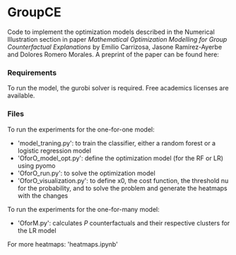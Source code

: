 # GroupCE

Code to implement the optimization models described in the Numerical Illustration section in paper *Mathematical Optimization Modelling for Group Counterfactual Explanations* by Emilio Carrizosa, Jasone Ramírez-Ayerbe and Dolores Romero Morales.
A preprint of the paper can be found here: 
### Requirements

To run the model, the gurobi solver is required. Free academics licenses are available. 


### Files

To run the experiments for the one-for-one model:

* 'model_traning.py': to train the classifier, either a random forest or a logistic regression model
* 'OforO_model_opt.py': define the optimization model (for the RF or LR) using pyomo
* 'OforO_run.py': to solve the optimization model
* 'OforO_visualization.py': to define x0, the cost function, the threshold nu for the probability, and to solve the problem and generate the heatmaps with the changes

To run the experiments for the one-for-many model: 

* 'OforM.py': calculates $P$ counterfactuals and their respective clusters for the LR model 

For more heatmaps: 'heatmaps.ipynb'
